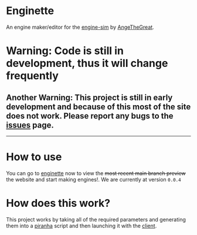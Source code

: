 # Enginette
  An engine maker/editor for the [engine-sim](https://github.com/ange-yaghi/engine-sim) by [AngeTheGreat](https://github.com/ange-yaghi).
  
# Warning: Code is still in development, thus it will change frequently
## Another Warning: This project is still in early development and because of this most of the site does not work. Please report any bugs to the [issues](https://github.com/Enginette/enginette/issues) page.
___

# How to use
  You can go to [enginette](https://enginette.netlify.app) now to view the ~~most recent main branch preview~~ the website and start making engines!. We are currently at version `0.0.4`
  
# How does this work?
  This project works by taking all of the required parameters and generating them into a [piranha](https://github.com/ange-yaghi/piranha) script and then launching it with the [client](https://github.com/enginette/enginette-client).
  
